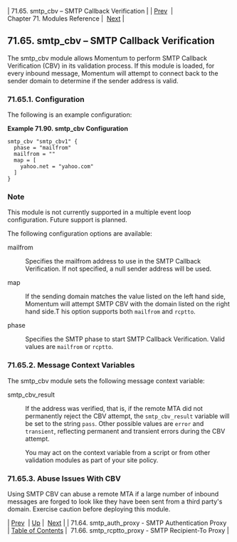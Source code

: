 | 71.65. smtp_cbv – SMTP Callback Verification |
| [Prev](modules.smtp_auth_proxy)  | Chapter 71. Modules Reference |  [Next](modules.smtp_rcptto_proxy) |

## 71.65. smtp_cbv – SMTP Callback Verification

<a class="indexterm" name="idp22983232"></a>

The smtp_cbv module allows Momentum to perform SMTP Callback Verification (CBV) in its validation process. If this module is loaded, for every inbound message, Momentum will attempt to connect back to the sender domain to determine if the sender address is valid.

### 71.65.1. Configuration

The following is an example configuration:

<a name="example.smtp_cbv.3"></a>

**Example 71.90. smtp_cbv Configuration**

```
smtp_cbv "smtp_cbv1" {
  phase = "mailfrom"
  mailfrom = ""
  map = [
    yahoo.net = "yahoo.com"
  ]
}
```

### Note

This module is not currently supported in a multiple event loop configuration. Future support is planned.

The following configuration options are available:

<dl class="variablelist">

<dt>mailfrom</dt>

<dd>

Specifies the mailfrom address to use in the SMTP Callback Verification. If not specified, a null sender address will be used.

</dd>

<dt>map</dt>

<dd>

If the sending domain matches the value listed on the left hand side, Momentum will attempt SMTP CBV with the domain listed on the right hand side.T his option supports both `mailfrom` and `rcptto`.

</dd>

<dt>phase</dt>

<dd>

Specifies the SMTP phase to start SMTP Callback Verification. Valid values are `mailfrom` or `rcptto`.

</dd>

</dl>

### 71.65.2. Message Context Variables

The smtp_cbv module sets the following message context variable:

<dl class="variablelist">

<dt>smtp_cbv_result</dt>

<dd>

If the address was verified, that is, if the remote MTA did not permanently reject the CBV attempt, the `smtp_cbv_result` variable will be set to the string `pass`. Other possible values are `error` and `transient`, reflecting permanent and transient errors during the CBV attempt.

You may act on the context variable from a script or from other validation modules as part of your site policy.

</dd>

</dl>

### 71.65.3. Abuse Issues With CBV

Using SMTP CBV can abuse a remote MTA if a large number of inbound messages are forged to look like they have been sent from a third party's domain. Exercise caution before deploying this module.

| [Prev](modules.smtp_auth_proxy)  | [Up](modules) |  [Next](modules.smtp_rcptto_proxy) |
| 71.64. smtp_auth_proxy - SMTP Authentication Proxy  | [Table of Contents](index) |  71.66. smtp_rcptto_proxy - SMTP Recipient-To Proxy |

